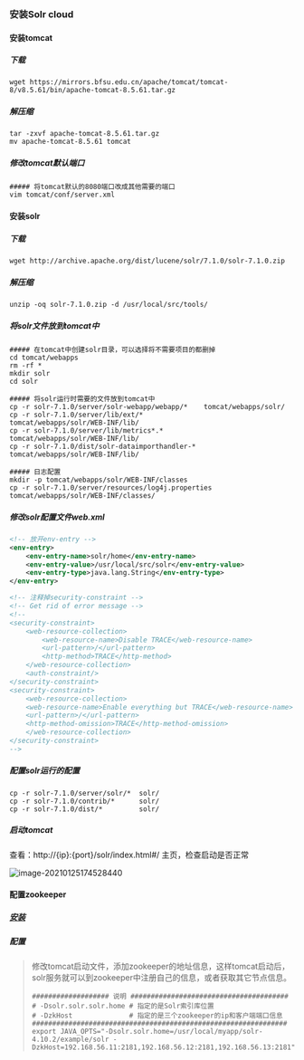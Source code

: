 ### 安装Solr cloud

#### 安装tomcat

##### 下载

```shell
wget https://mirrors.bfsu.edu.cn/apache/tomcat/tomcat-8/v8.5.61/bin/apache-tomcat-8.5.61.tar.gz
```

##### 解压缩

```shell
tar -zxvf apache-tomcat-8.5.61.tar.gz
mv apache-tomcat-8.5.61 tomcat
```

##### 修改tomcat默认端口

```shell
##### 将tomcat默认的8080端口改成其他需要的端口
vim tomcat/conf/server.xml
```

#### 安装solr

##### 下载

```shell
wget http://archive.apache.org/dist/lucene/solr/7.1.0/solr-7.1.0.zip
```

##### 解压缩

```shell
unzip -oq solr-7.1.0.zip -d /usr/local/src/tools/
```

##### 将solr文件放到tomcat中

```shell
##### 在tomcat中创建solr目录，可以选择将不需要项目的都删掉 
cd tomcat/webapps
rm -rf * 
mkdir solr 
cd solr

##### 将solr运行时需要的文件放到tomcat中
cp -r solr-7.1.0/server/solr-webapp/webapp/*    tomcat/webapps/solr/
cp -r solr-7.1.0/server/lib/ext/*               tomcat/webapps/solr/WEB-INF/lib/
cp -r solr-7.1.0/server/lib/metrics*.*          tomcat/webapps/solr/WEB-INF/lib/
cp -r solr-7.1.0/dist/solr-dataimporthandler-*  tomcat/webapps/solr/WEB-INF/lib/

##### 日志配置
mkdir -p tomcat/webapps/solr/WEB-INF/classes 
cp -r solr-7.1.0/server/resources/log4j.properties tomcat/webapps/solr/WEB-INF/classes/
```

##### 修改solr配置文件web.xml

```xml
<!-- 放开env-entry -->
<env-entry>
	<env-entry-name>solr/home</env-entry-name>
	<env-entry-value>/usr/local/src/solr</env-entry-value>
	<env-entry-type>java.lang.String</env-entry-type>
</env-entry>

<!-- 注释掉security-constraint -->
<!-- Get rid of error message -->
<!--
<security-constraint>
	<web-resource-collection>
		<web-resource-name>Disable TRACE</web-resource-name>
		<url-pattern>/</url-pattern>
		<http-method>TRACE</http-method>
	</web-resource-collection>
	<auth-constraint/>
</security-constraint>
<security-constraint>
	<web-resource-collection>
	<web-resource-name>Enable everything but TRACE</web-resource-name>
	<url-pattern>/</url-pattern>
	<http-method-omission>TRACE</http-method-omission>
	</web-resource-collection>
</security-constraint>
-->
```

##### 配置solr运行的配置

```shell
cp -r solr-7.1.0/server/solr/*  solr/
cp -r solr-7.1.0/contrib/* 		solr/
cp -r solr-7.1.0/dist/* 		solr/
```

##### 启动tomcat

查看：http://{ip}:{port}/solr/index.html#/ 主页，检查启动是否正常

![image-20210125174528440](https://typroa12138.oss-cn-hangzhou.aliyuncs.com/image/2021/01/2021012517452828.png)

#### 配置zookeeper

##### [安装](../分布式/Zookeeper.md)

##### 配置

>   修改tomcat启动文件，添加zookeeper的地址信息，这样tomcat启动后，solr服务就可以到zookeeper中注册自己的信息，或者获取其它节点信息。
>
>   ```shell
>   ################### 说明 #######################################
>   # -Dsolr.solr.solr.home # 指定的是Solr索引库位置
>   # -DzkHost              # 指定的是三个zookeeper的ip和客户端端口信息
>   ###############################################################
>   export JAVA_OPTS="-Dsolr.solr.home=/usr/local/myapp/solr-4.10.2/example/solr -DzkHost=192.168.56.11:2181,192.168.56.12:2181,192.168.56.13:2181"
>   ```
>
>   